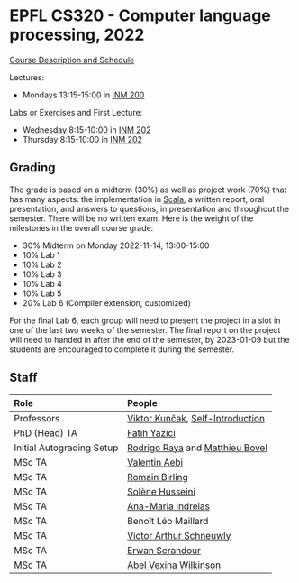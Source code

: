 # EPFL CS320 - Computer language processing, 2022

[Course Description and Schedule](https://edu.epfl.ch/coursebook/en/computer-language-processing-CS-320)

Lectures: 
  * Mondays 13:15-15:00 in [INM 200](https://drive.google.com/file/d/1JuHdXpaxju9xCqdrCI3GCufdUovb0UrO/view)

Labs or Exercises and First Lecture:
  * Wednesday 8:15-10:00 in [INM 202](https://drive.google.com/file/d/1-4bCuIp3R3L6dfMGBLNd8juvK0Wmwh8p/view)
  * Thursday 8:15-10:00 in [INM 202](https://drive.google.com/file/d/1-4bCuIp3R3L6dfMGBLNd8juvK0Wmwh8p/view)

## Grading

The grade is based on a midterm (30%) as well as project work (70%) that has many aspects: the implementation in [Scala](https://www.scala-lang.org/), a written report, oral presentation, and answers to questions, in presentation and throughout the semester. There will be no written exam. Here is the weight of the milestones in the overall course grade:

  * 30% Midterm on Monday 2022-11-14, 13:00-15:00
  * 10% Lab 1
  * 10% Lab 2
  * 10% Lab 3
  * 10% Lab 4
  * 10% Lab 5
  * 20% Lab 6 (Compiler extension, customized)

For the final Lab 6, each group will need to present the project in a slot in one of the last two weeks of the semester. The final report on the project will need to handed in after the end of the semester, by 2023-01-09 but the students are encouraged to complete it during the semester.

## Staff

| Role            | People |
| :---            | :--- |
| Professors      | [Viktor Kunčak](https://people.epfl.ch/viktor.kuncak), [Self-Introduction](https://tube.switch.ch/videos/82f0eb14) |
| PhD (Head) TA   | [Fatih Yazici](https://people.epfl.ch/fatih.yazici?lang=en) |
| Initial Autograding Setup | [Rodrigo Raya](https://people.epfl.ch/rodrigo.raya/) and [Matthieu Bovel](https://people.epfl.ch/matthieu.bovel) |
| MSc TA | [Valentin Aebi](https://people.epfl.ch/valentin.aebi) |
| MSc TA | [Romain Birling](https://people.epfl.ch/Romain.Birling) |
| MSc TA | [Solène Husseini](https://people.epfl.ch/tanguy.husseini) |
| MSc TA | [Ana-Maria Indreias](https://people.epfl.ch/ana-maria.indreias) |
| MSc TA | Benoît Léo Maillard |
| MSc TA | [Victor Arthur Schneuwly](https://people.epfl.ch/victor.schneuwly) |
| MSc TA | [Erwan Serandour](https://people.epfl.ch/erwan.serandour) |
| MSc TA | [Abel Vexina Wilkinson](https://people.epfl.ch/abel.vexinawilkinson) |


